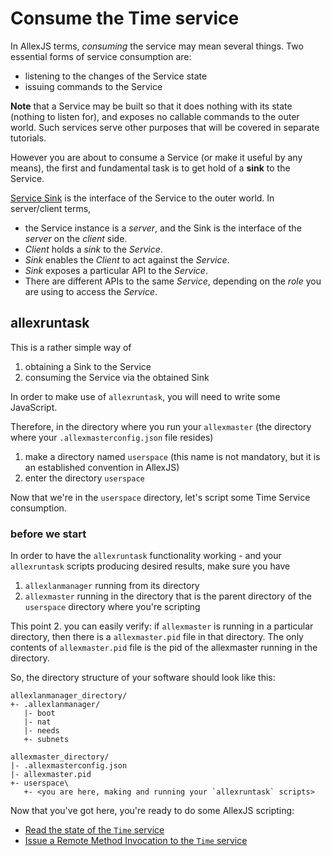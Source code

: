 # Consume the Time service

In AllexJS terms, _consuming_ the service may mean several things. Two essential forms of service consumption are:

- listening to the changes of the Service state
- issuing commands to the Service

__Note__ that a Service may be built so that it does nothing with its state (nothing to listen for), and exposes no callable commands to the outer world.
Such services serve other purposes that will be covered in separate tutorials.

However you are about to consume a Service (or make it useful by any means), the first and fundamental task is to get hold of a __sink__ to the Service.

[Service Sink](../development_basics/sink.md) is the interface of the Service to the outer world.
In server/client terms, 

- the Service instance is a _server_, and the Sink is the interface of the _server_ on the _client_ side.
- _Client_ holds a _sink_ to the _Service_.
- _Sink_ enables the _Client_ to act against the _Service_.
- _Sink_ exposes a particular API to the _Service_.
- There are different APIs to the same _Service_, depending on the _role_ you are using to access the _Service_.

## allexruntask

This is a rather simple way of 

1. obtaining a Sink to the Service
2. consuming the Service via the obtained Sink


In order to make use of `allexruntask`, you will need to write some JavaScript.

Therefore, in the directory where you run your `allexmaster` (the directory where your `.allexmasterconfig.json` file resides)

1. make a directory named `userspace` (this name is not mandatory, but it is an established convention in AllexJS)
2. enter the directory `userspace`

Now that we're in the `userspace` directory, let's script some Time Service consumption.


### before we start

In order to have the `allexruntask` functionality working - and your `allexruntask` scripts producing desired results, make sure you have

1. `allexlanmanager` running from its directory
2. `allexmaster` running in the directory that is the parent directory of the `userspace` directory where you're scripting

This point 2. you can easily verify: if `allexmaster` is running in a particular directory, then there is a `allexmaster.pid` file in that directory.
The only contents of `allexmaster.pid` file is the pid of the allexmaster running in the directory.

So, the directory structure of your software should look like this:

```
allexlanmanager_directory/
+- .allexlanmanager/
   |- boot
   |- nat
   |- needs
   +- subnets
   
allexmaster_directory/
|- .allexmasterconfig.json
|- allexmaster.pid
+- userspace\
   +- <you are here, making and running your `allexruntask` scripts>
```

Now that you've got here, you're ready to do some AllexJS scripting:

- [Read the state of the `Time` service](readtimeservicestate.md)
- [Issue a Remote Method Invocation to the `Time` service](calltimeservice.md)